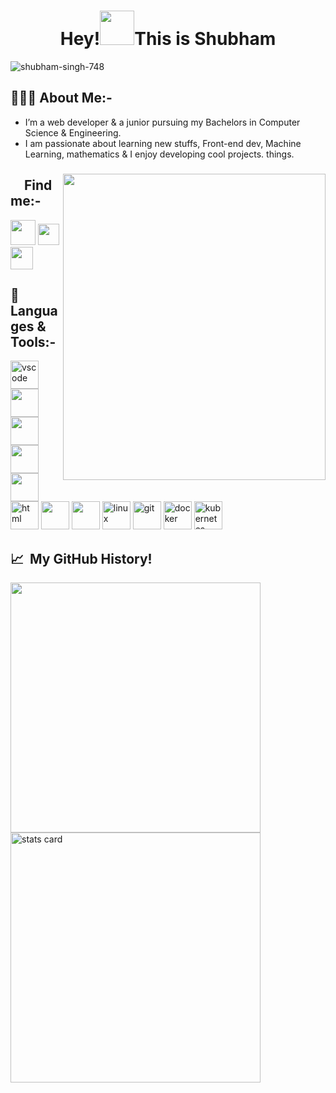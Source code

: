 <h1 align="center">Hey!<img src="https://cdn3.emoji.gg/emojis/wavegif_1860.gif" width="auto" height="55px">This is
    Shubham</h1>
    
 <p align="left"> <img
            src="https://komarev.com/ghpvc/?username=shubham-singh-748&label=Profile Views&color=0e75b6&style=flat"
            alt="shubham-singh-748" /> </p>

## 👨🏻‍💻 About Me:-
* I’m a web developer & a junior pursuing my Bachelors in Computer Science & Engineering.
* I am passionate about learning new stuffs, Front-end dev, Machine Learning, mathematics & I enjoy developing cool projects.
things.
    
<h3 align="left">
    <p align="left">
    <p align="top"> <img src="https://media2.giphy.com/media/qgQUggAC3Pfv687qPC/giphy.gif" alt="" align="right"
            width="420px" height="490px"> </p>

## <img src="https://images.emojiterra.com/google/noto-emoji/v2.034/512px/1f517.png" height="17" width="auto" alt=""> Find me:-
  <a href="https://bit.ly/3YNDuvV"><img src="https://cdn-icons-png.flaticon.com/512/2626/2626273.png" alt="" width="40"
        height="40"></a>
  <a href="https://bit.ly/3lqPdlP"><img
        src="https://upload.wikimedia.org/wikipedia/commons/thumb/4/4f/Twitter-logo.svg/512px-Twitter-logo.svg.png?20220821125553"
        alt="" width="34" height="34"></a>
  <a href="https://bit.ly/3ZX3ZA0"><img 
        src="https://cdn.hashnode.com/res/hashnode/image/upload/v1611902473383/CDyAuTy75.png?auto=compress" 
        alt="" height="36" width="auto"></a>
        


<!--  <h3 align="left">Tools for development:</h3>
      <p> <img src="https://cdn.pixabay.com/photo/2017/08/05/11/16/logo-2582748_1280.png" height="45px" width="45px">
        <img src="https://cdn.pixabay.com/photo/2017/08/05/11/16/logo-2582747_640.png" height="45px" width="45px">
        <img src="https://git-scm.com/images/logos/downloads/Git-Icon-1788C.png" height="45px" width="45px">
        <img src="https://w7.pngwing.com/pngs/512/824/png-transparent-visual-studio-code-hd-logo-thumbnail.png"
            height="45px" width="45px">
    </p>

 <h3 align="left">Languages:</h3>
        <p> <img src="https://i.pinimg.com/736x/a2/dc/32/a2dc3249364449a49f01a6275d277b8c.jpg" height="45px" width="45px">
        <img src="https://www.citypng.com/public/uploads/preview/js-javascript-round-logo-icon-png-11662226392lsrrajcm0y.png"
            height="45px" width="45px">
        <img src="https://upload.wikimedia.org/wikipedia/commons/thumb/c/c3/Python-logo-notext.svg/1200px-Python-logo-notext.svg.png"
            height="45px" width="45px">
    </p>

 <h3 align="left">Libraries & Framework:</h3>
        <p> <img src="https://cdn4.iconfinder.com/data/icons/logos-3/600/React.js_logo-512.png" height="71px" width="72px">
        <img src="https://miro.medium.com/max/800/1*bc9pmTiyKR0WNPka2w3e0Q.png" height="71px" width="72px">
    </p> -->
    
<h2> 🚀 Languages & Tools:-</h2>
<p align="left">
<img src="https://cdn.jsdelivr.net/gh/devicons/devicon/icons/vscode/vscode-original.svg" alt="vscode" width="45" height="45"/>

<!-- <img src="https://raw.githubusercontent.com/devicons/devicon/master/icons/python/python-original-wordmark.svg" alt="python" width="45" height="45" /> -->
<img src="https://upload.wikimedia.org/wikipedia/commons/thumb/0/0a/Python.svg/1024px-Python.svg.png" width="45" height="45" alt="">

<img src="https://cdn.jsdelivr.net/gh/devicons/devicon/icons/cplusplus/cplusplus-original.svg" width="45" height="45"/>
<!-- <img src="https://raw.githubusercontent.com/devicons/devicon/master/icons/javascript/javascript-original.svg" alt="javascript" width="45" height="45" /> -->
<img src="https://thumbs.dreamstime.com/b/javascript-icon-logo-javascript-often-abbreviated-as-js-programming-language-conforms-to-ecmascript-specification-204759326.jpg" width="45" height="45" alt="">
<!-- <img src="https://raw.githubusercontent.com/devicons/devicon/master/icons/react/react-original-wordmark.svg" alt="react" width="45" height="45" /> -->
<img src="https://cdn.worldvectorlogo.com/logos/react-1.svg" width="45" height="45" alt="">

<img src="https://cdn.jsdelivr.net/gh/devicons/devicon/icons/html5/html5-original.svg" alt="html" width="45" height="45"/>

<img src="https://cdn.iconscout.com/icon/free/png-256/css3-9-1175237.png" width="45" height="45" alt="">
<!-- <img src="https://raw.githubusercontent.com/devicons/devicon/master/icons/css3/css3-original-wordmark.svg" alt="css3" width="auto" height="55" /> -->

<!-- <img src="https://raw.githubusercontent.com/devicons/devicon/master/icons/nodejs/nodejs-original-wordmark.svg" alt="nodejs" width="auto" height="55" /> -->
<img src="https://keenethics.com/wp-content/uploads/2021/08/Node.js_logo_2015-1-2.png" width="45" height="45" alt="">


<img src="https://cdn.jsdelivr.net/gh/devicons/devicon/icons/linux/linux-original.svg" alt="linux" width="45" height="45"/>       
<img src="https://cdn.jsdelivr.net/gh/devicons/devicon/icons/git/git-original.svg" alt="git" width="45" height="45"/>
<img src="https://cdn.jsdelivr.net/gh/devicons/devicon/icons/docker/docker-original.svg" alt="docker" width="45" height="45"/>
<img src="https://cdn.jsdelivr.net/gh/devicons/devicon/icons/kubernetes/kubernetes-plain.svg" alt="kubernetes" width="45" height="45"/>
    </p>  
     
   
<h2> 📈 &nbsp;My GitHub History!</h2>
    
<img class="youbro" width="400"
    src="https://github-readme-stats.vercel.app/api?username=shubham-singh-748&count_private=true&theme=vue-dark&show_icons=true" />
<img class="youbro" width = "400" alt="stats card"
     src="https://camo.githubusercontent.com/06d2af462564bf0faecb6c9e6aec35047f3b9ed4949fdadccdd561d0247c58e4/68747470733a2f2f6769746875622d726561646d652d73747265616b2d73746174732e6865726f6b756170702e636f6d2f3f757365723d7368756268616d2d73696e67682d373438267468656d653d7675652d6461726b">
   
